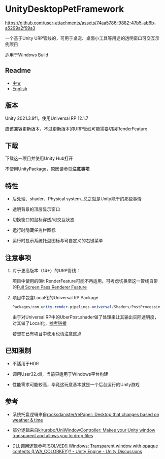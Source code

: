 # UnityDesktopPetFramework


https://github.com/user-attachments/assets/74aa5786-9882-47b5-ab6b-a5299a2f99a3


一个基于Unity URP管线的，可用于桌宠、桌面小工具等用途的透明窗口可交互示例项目

适用于Windows Build

## Readme

- [中文](README-sc.md)
- [English](README.md)

## 版本

Unity 2021.3.9f1，使用Universal RP 12.1.7

应该兼容更新版本，不过更新版本的URP管线可能需要切换RenderFeature

## 下载

下载这一项目并使用Unity Hub打开

不使用UnityPackage，原因请参见**注意事项**

## 特性

- 后处理、shader、Physical system..总之就是Unity能干的那些事情

- 透明背景的顶层显示窗口

- 切换窗口的鼠标穿透/可交互状态

- 运行时隐藏任务栏图标

- 运行时显示系统托盘图标与可自定义的右键菜单

## 注意事项

1. 对于更高版本（14+）的URP管线：

   项目中使用的Blit RenderFeature可能不再适用，可考虑切换至这一管线自带的[Full Screen Pass Renderer Feature](https://docs.unity3d.com/Packages/com.unity.render-pipelines.universal@14.0/manual/renderer-features/renderer-feature-full-screen-pass.html)

2. 项目中包含Local化的Universal RP Package

   ```csharp
   Packages/com.unity.render-pipelines.universal/Shaders/PostProcessing/UberPost.shader
   ```

   由于对Universal RP中的UberPost.shader做了处理来让其输出实际透明度，对其做了Local化，[参考链接](https://discussions.unity.com/t/urp-camera-doesnt-allow-transparency-obs-overlay/878585/13)

   若想在已有项目中使用也请注意这点

## 已知限制

- 不适用于HDR

- 调用User32.dll，当前只适用于Windows平台构建

- 性能需求可能较高，毕竟这玩意基本就是一个后台运行的Unity游戏

## 参考

- 系统托盘逻辑来自[rocksdanister/rePaper: Desktop that changes based on weather & time](https://github.com/rocksdanister/rePaper)

- 部分逻辑来自[kirurobo/UniWindowController: Makes your Unity window transparent and allows you to drop files](https://github.com/kirurobo/uniwindowcontroller)

- DLL调用逻辑参考[\[SOLVED!\] Windows: Transparent window with opaque contents (LWA_COLORKEY)? - Unity Engine - Unity Discussions](https://discussions.unity.com/t/solved-windows-transparent-window-with-opaque-contents-lwa-colorkey/578948/97)

